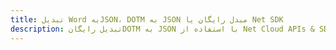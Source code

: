 ---title: تبدیل Word بهJSON، DOTM به JSON مبدل رایگان یا Net SDKdescription: تبدیل رایگانDOTM به JSON با استفاده از Net Cloud APIs & SDK. همچنین اسناد Microsoft Word و OpenOffice را در Cloud ایجاد، ویرایش و رندر کنید.---